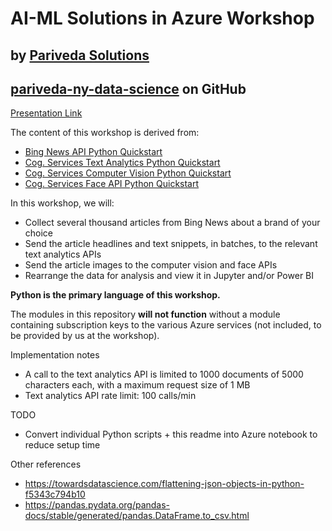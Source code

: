 # AI-ML Solutions in Azure Workshop
## by [Pariveda Solutions](http://parivedasolutions.com)
## [pariveda-ny-data-science](http://github.com/pariveda-ny-data-science) on GitHub

[Presentation Link](https://parivedasolutions.box.com/s/notjt6snss0uo94hlrxk48qj7mp7uddl)

The content of this workshop is derived from:
* [Bing News API Python Quickstart](https://docs.microsoft.com/en-us/azure/cognitive-services/bing-news-search/python)
* [Cog. Services Text Analytics Python Quickstart](https://docs.microsoft.com/en-us/azure/cognitive-services/text-analytics/quickstarts/python)
* [Cog. Services Computer Vision Python Quickstart](https://docs.microsoft.com/en-us/azure/cognitive-services/computer-vision/quickstarts/python-analyze)
* [Cog. Services Face API Python Quickstart](https://docs.microsoft.com/en-us/azure/cognitive-services/face/QuickStarts/Python)

In this workshop, we will:
* Collect several thousand articles from Bing News about a brand of your choice
* Send the article headlines and text snippets, in batches, to the relevant text analytics APIs
* Send the article images to the computer vision and face APIs
* Rearrange the data for analysis and view it in Jupyter and/or Power BI

**Python is the primary language of this workshop.**

The modules in this repository **will not function** without a module containing subscription keys to the various Azure services (not included, to be provided by us at the workshop).

Implementation notes
* A call to the text analytics API is limited to 1000 documents of 5000 characters each, with a maximum request size of 1 MB
* Text analytics API rate limit: 100 calls/min

TODO
* Convert individual Python scripts + this readme into Azure notebook to reduce setup time

Other references
* https://towardsdatascience.com/flattening-json-objects-in-python-f5343c794b10
* https://pandas.pydata.org/pandas-docs/stable/generated/pandas.DataFrame.to_csv.html

